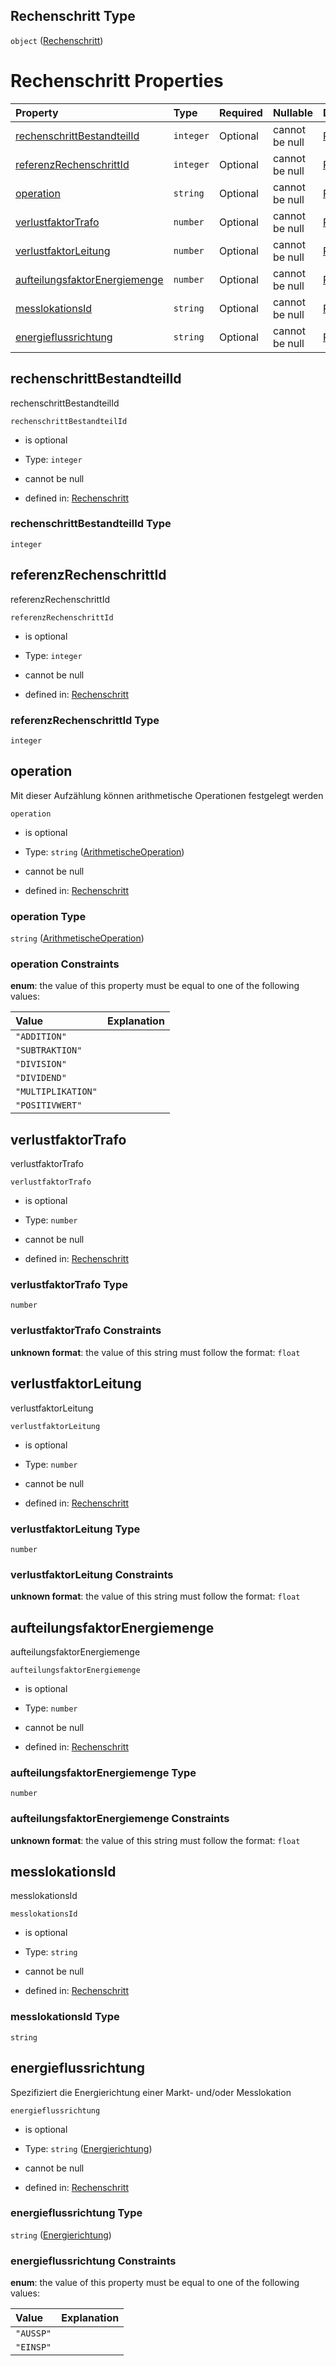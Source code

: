 ## Rechenschritt Type

`object` ([Rechenschritt](rechenschritt.md))

# Rechenschritt Properties

| Property                                                        | Type      | Required | Nullable       | Defined by                                                                                                                                                                                                                       |
| :-------------------------------------------------------------- | :-------- | :------- | :------------- | :------------------------------------------------------------------------------------------------------------------------------------------------------------------------------------------------------------------------------- |
| [rechenschrittBestandteilId](#rechenschrittbestandteilid)       | `integer` | Optional | cannot be null | [Rechenschritt](rechenschritt-properties-rechenschrittbestandteilid.md "https://raw.githubusercontent.com/conuti-gmbh/bo4e-schema/master/schemas/v1/com/Rechenschritt.schema.json#/properties/rechenschrittBestandteilId")       |
| [referenzRechenschrittId](#referenzrechenschrittid)             | `integer` | Optional | cannot be null | [Rechenschritt](rechenschritt-properties-referenzrechenschrittid.md "https://raw.githubusercontent.com/conuti-gmbh/bo4e-schema/master/schemas/v1/com/Rechenschritt.schema.json#/properties/referenzRechenschrittId")             |
| [operation](#operation)                                         | `string`  | Optional | cannot be null | [Rechenschritt](arithmetischeoperation.md "https://raw.githubusercontent.com/conuti-gmbh/bo4e-schema/master/schemas/v1/enum/ArithmetischeOperation.schema.json#/properties/operation")                                           |
| [verlustfaktorTrafo](#verlustfaktortrafo)                       | `number`  | Optional | cannot be null | [Rechenschritt](rechenschritt-properties-verlustfaktortrafo.md "https://raw.githubusercontent.com/conuti-gmbh/bo4e-schema/master/schemas/v1/com/Rechenschritt.schema.json#/properties/verlustfaktorTrafo")                       |
| [verlustfaktorLeitung](#verlustfaktorleitung)                   | `number`  | Optional | cannot be null | [Rechenschritt](rechenschritt-properties-verlustfaktorleitung.md "https://raw.githubusercontent.com/conuti-gmbh/bo4e-schema/master/schemas/v1/com/Rechenschritt.schema.json#/properties/verlustfaktorLeitung")                   |
| [aufteilungsfaktorEnergiemenge](#aufteilungsfaktorenergiemenge) | `number`  | Optional | cannot be null | [Rechenschritt](rechenschritt-properties-aufteilungsfaktorenergiemenge.md "https://raw.githubusercontent.com/conuti-gmbh/bo4e-schema/master/schemas/v1/com/Rechenschritt.schema.json#/properties/aufteilungsfaktorEnergiemenge") |
| [messlokationsId](#messlokationsid)                             | `string`  | Optional | cannot be null | [Rechenschritt](rechenschritt-properties-messlokationsid.md "https://raw.githubusercontent.com/conuti-gmbh/bo4e-schema/master/schemas/v1/com/Rechenschritt.schema.json#/properties/messlokationsId")                             |
| [energieflussrichtung](#energieflussrichtung)                   | `string`  | Optional | cannot be null | [Rechenschritt](energierichtung.md "https://raw.githubusercontent.com/conuti-gmbh/bo4e-schema/master/schemas/v1/enum/Energierichtung.schema.json#/properties/energieflussrichtung")                                              |

## rechenschrittBestandteilId

rechenschrittBestandteilId

`rechenschrittBestandteilId`

*   is optional

*   Type: `integer`

*   cannot be null

*   defined in: [Rechenschritt](rechenschritt-properties-rechenschrittbestandteilid.md "https://raw.githubusercontent.com/conuti-gmbh/bo4e-schema/master/schemas/v1/com/Rechenschritt.schema.json#/properties/rechenschrittBestandteilId")

### rechenschrittBestandteilId Type

`integer`

## referenzRechenschrittId

referenzRechenschrittId

`referenzRechenschrittId`

*   is optional

*   Type: `integer`

*   cannot be null

*   defined in: [Rechenschritt](rechenschritt-properties-referenzrechenschrittid.md "https://raw.githubusercontent.com/conuti-gmbh/bo4e-schema/master/schemas/v1/com/Rechenschritt.schema.json#/properties/referenzRechenschrittId")

### referenzRechenschrittId Type

`integer`

## operation

Mit dieser Aufzählung können arithmetische Operationen festgelegt werden

`operation`

*   is optional

*   Type: `string` ([ArithmetischeOperation](arithmetischeoperation.md))

*   cannot be null

*   defined in: [Rechenschritt](arithmetischeoperation.md "https://raw.githubusercontent.com/conuti-gmbh/bo4e-schema/master/schemas/v1/enum/ArithmetischeOperation.schema.json#/properties/operation")

### operation Type

`string` ([ArithmetischeOperation](arithmetischeoperation.md))

### operation Constraints

**enum**: the value of this property must be equal to one of the following values:

| Value              | Explanation |
| :----------------- | :---------- |
| `"ADDITION"`       |             |
| `"SUBTRAKTION"`    |             |
| `"DIVISION"`       |             |
| `"DIVIDEND"`       |             |
| `"MULTIPLIKATION"` |             |
| `"POSITIVWERT"`    |             |

## verlustfaktorTrafo

verlustfaktorTrafo

`verlustfaktorTrafo`

*   is optional

*   Type: `number`

*   cannot be null

*   defined in: [Rechenschritt](rechenschritt-properties-verlustfaktortrafo.md "https://raw.githubusercontent.com/conuti-gmbh/bo4e-schema/master/schemas/v1/com/Rechenschritt.schema.json#/properties/verlustfaktorTrafo")

### verlustfaktorTrafo Type

`number`

### verlustfaktorTrafo Constraints

**unknown format**: the value of this string must follow the format: `float`

## verlustfaktorLeitung

verlustfaktorLeitung

`verlustfaktorLeitung`

*   is optional

*   Type: `number`

*   cannot be null

*   defined in: [Rechenschritt](rechenschritt-properties-verlustfaktorleitung.md "https://raw.githubusercontent.com/conuti-gmbh/bo4e-schema/master/schemas/v1/com/Rechenschritt.schema.json#/properties/verlustfaktorLeitung")

### verlustfaktorLeitung Type

`number`

### verlustfaktorLeitung Constraints

**unknown format**: the value of this string must follow the format: `float`

## aufteilungsfaktorEnergiemenge

aufteilungsfaktorEnergiemenge

`aufteilungsfaktorEnergiemenge`

*   is optional

*   Type: `number`

*   cannot be null

*   defined in: [Rechenschritt](rechenschritt-properties-aufteilungsfaktorenergiemenge.md "https://raw.githubusercontent.com/conuti-gmbh/bo4e-schema/master/schemas/v1/com/Rechenschritt.schema.json#/properties/aufteilungsfaktorEnergiemenge")

### aufteilungsfaktorEnergiemenge Type

`number`

### aufteilungsfaktorEnergiemenge Constraints

**unknown format**: the value of this string must follow the format: `float`

## messlokationsId

messlokationsId

`messlokationsId`

*   is optional

*   Type: `string`

*   cannot be null

*   defined in: [Rechenschritt](rechenschritt-properties-messlokationsid.md "https://raw.githubusercontent.com/conuti-gmbh/bo4e-schema/master/schemas/v1/com/Rechenschritt.schema.json#/properties/messlokationsId")

### messlokationsId Type

`string`

## energieflussrichtung

Spezifiziert die Energierichtung einer Markt- und/oder Messlokation

`energieflussrichtung`

*   is optional

*   Type: `string` ([Energierichtung](energierichtung.md))

*   cannot be null

*   defined in: [Rechenschritt](energierichtung.md "https://raw.githubusercontent.com/conuti-gmbh/bo4e-schema/master/schemas/v1/enum/Energierichtung.schema.json#/properties/energieflussrichtung")

### energieflussrichtung Type

`string` ([Energierichtung](energierichtung.md))

### energieflussrichtung Constraints

**enum**: the value of this property must be equal to one of the following values:

| Value     | Explanation |
| :-------- | :---------- |
| `"AUSSP"` |             |
| `"EINSP"` |             |
